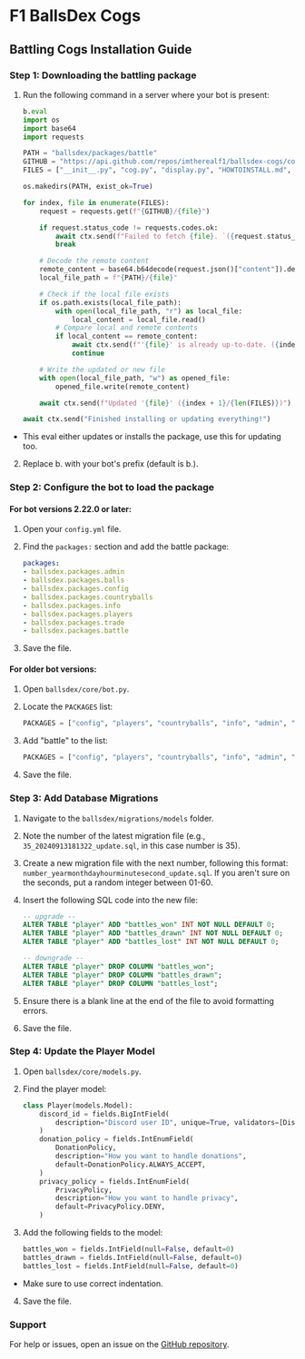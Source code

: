 # F1 BallsDex Cogs

## Battling Cogs Installation Guide

### Step 1: Downloading the battling package

1. Run the following command in a server where your bot is present:

   ```py
   b.eval
   import os
   import base64
   import requests

   PATH = "ballsdex/packages/battle"
   GITHUB = "https://api.github.com/repos/imtherealf1/ballsdex-cogs/contents/battle"
   FILES = ["__init__.py", "cog.py", "display.py", "HOWTOINSTALL.md", "menu.py", "battle_user.py"]

   os.makedirs(PATH, exist_ok=True)

   for index, file in enumerate(FILES):
       request = requests.get(f"{GITHUB}/{file}")

       if request.status_code != requests.codes.ok:
           await ctx.send(f"Failed to fetch {file}. `({request.status_code})`")
           break

       # Decode the remote content
       remote_content = base64.b64decode(request.json()["content"]).decode("UTF-8")
       local_file_path = f"{PATH}/{file}"

       # Check if the local file exists
       if os.path.exists(local_file_path):
           with open(local_file_path, "r") as local_file:
               local_content = local_file.read()
           # Compare local and remote contents
           if local_content == remote_content:
               await ctx.send(f"'{file}' is already up-to-date. ({index + 1}/{len(FILES)})")
               continue

       # Write the updated or new file
       with open(local_file_path, "w") as opened_file:
           opened_file.write(remote_content)

       await ctx.send(f"Updated '{file}' ({index + 1}/{len(FILES)})")

   await ctx.send("Finished installing or updating everything!")
     ```

- This eval either updates or installs the package, use this for updating too.

2. Replace b. with your bot's prefix (default is b.).

### Step 2: Configure the bot to load the package

#### For bot versions 2.22.0 or later:

1. Open your `config.yml` file.
2. Find the `packages:` section and add the battle package:

   ```yaml
   packages:
   - ballsdex.packages.admin
   - ballsdex.packages.balls
   - ballsdex.packages.config
   - ballsdex.packages.countryballs
   - ballsdex.packages.info
   - ballsdex.packages.players
   - ballsdex.packages.trade
   - ballsdex.packages.battle

3. Save the file.

#### For older bot versions:

1. Open `ballsdex/core/bot.py`.
2. Locate the `PACKAGES` list:

    ```py
    PACKAGES = ["config", "players", "countryballs", "info", "admin", "trade", "balls"]
    ```

3. Add "battle" to the list:

    ```py
    PACKAGES = ["config", "players", "countryballs", "info", "admin", "trade", "balls", "battle"]
    ```

4. Save the file.

### Step 3: Add Database Migrations

1. Navigate to the `ballsdex/migrations/models` folder.
2. Note the number of the latest migration file (e.g., `35_20240913181322_update.sql`, in this case number is 35).
3. Create a new migration file with the next number, following this format: `number_yearmonthdayhourminutesecond_update.sql`.
If you aren't sure on the seconds, put a random integer between 01-60. 
4. Insert the following SQL code into the new file:

   ```sql
   -- upgrade --
   ALTER TABLE "player" ADD "battles_won" INT NOT NULL DEFAULT 0;
   ALTER TABLE "player" ADD "battles_drawn" INT NOT NULL DEFAULT 0;
   ALTER TABLE "player" ADD "battles_lost" INT NOT NULL DEFAULT 0;

   -- downgrade --
   ALTER TABLE "player" DROP COLUMN "battles_won";
   ALTER TABLE "player" DROP COLUMN "battles_drawn";
   ALTER TABLE "player" DROP COLUMN "battles_lost";

   ```

6. Ensure there is a blank line at the end of the file to avoid formatting errors.
7. Save the file.

### Step 4: Update the Player Model

1. Open `ballsdex/core/models.py`.
2. Find the player model:

    ```py
    class Player(models.Model):
        discord_id = fields.BigIntField(
            description="Discord user ID", unique=True, validators=[DiscordSnowflakeValidator()]
        )
        donation_policy = fields.IntEnumField(
            DonationPolicy,
            description="How you want to handle donations",
            default=DonationPolicy.ALWAYS_ACCEPT,
        )
        privacy_policy = fields.IntEnumField(
            PrivacyPolicy,
            description="How you want to handle privacy",
            default=PrivacyPolicy.DENY,
        )
    ```
3. Add the following fields to the model:

    ```py
    battles_won = fields.IntField(null=False, default=0)
    battles_drawn = fields.IntField(null=False, default=0)
    battles_lost = fields.IntField(null=False, default=0)
    ```

- Make sure to use correct indentation.

4. Save the file.

### Support

For help or issues, open an issue on the [GitHub repository](https://github.com/imtherealf1/ballsdex-cogs).
